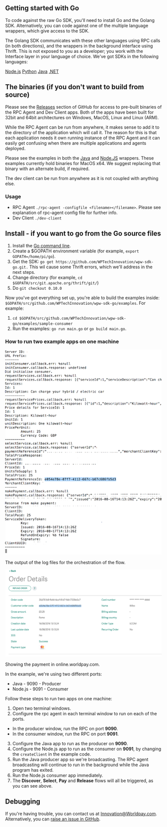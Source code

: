 ## Getting started with Go

To code against the raw Go SDK, you'll need to install Go and the Golang SDK. Alternatively, you can code against one of the multiple language wrappers, which give access to the SDK. 

The Golang SDK communicates with these other languages using RPC calls (in both directions), and the wrappers in the background interface using Thrift. This is not exposed to you as a developer; you work with the Interface layer in your language of choice. We've got SDKs in the following languages:
<div class="download">
  <a class="md-button" href="../nodejs">Node.js</a>
  <a class="md-button" href="../python27">Python</a>
  <a class="md-button" href="../java">Java</a>
  <a class="md-button" href="../dotnet">.NET</a>
</div>

## The binaries (if you don't want to build from source)

Please see the [Releases](https://github.com/WPTechInnovation/worldpay-within-sdk/releases) section of GitHub for access to pre-built binaries of the RPC Agent and Dev Client apps. Both of the apps have been built for 32bit and 64bit architectures on Windows, MacOS, Linux and Linux (ARM).

While the RPC Agent can be run from anywhere, it makes sense to add it to the directory of the application which will call it. The reason for this is that each application needs it own running instance of the RPC Agent and it can easily get confusing when there are multiple applications and agents deployed.

Please see the examples in both the [Java](java) and [Node.JS](nodejs) wrappers. These examples currently hold binaries for MacOS x64\. We suggest replacing that binary with an alternate build, if required.

The dev client can be run from anywhere as it is not coupled with anything else.

### Usage

*   RPC Agent `./rpc-agent -configfile <filename></filename>`. Please see explanation of rpc-agent config file for further info.
*   Dev Client `./dev-client`

## Install - if you want to go from the Go source files

1.  Install the [Go command line](https://golang.org/doc/install#install).
2. 	Create a $GOPATH environment variable (for example, `export GOPATH=/home/pi/go`).
3. 	Get the SDK: `go get https://github.com/WPTechInnovation/wpw-sdk-go.git.` This wil cause some Thrift errors, which we'll address in the next steps.
4. 	Change directory (for example, `cd $GOPATH/src/git.apache.org/thrift/git/`)
5. 	Do `git checkout 0.10.0`

Now you've got everything set up, you're able to build the examples inside: `$GOPATH/src/github.com/WPTechInnovation/wpw-sdk-go/examples`. For example:
1. `cd $GOPATH/src/github.com/WPTechInnovation/wpw-sdk-go/examples/sample-consumer`
2. Run the examples: `go run main.go` or `go build main.go`.

### How to run two example apps on one machine

![The output of the log files for the orchestration of the flow](images/get-started/outputoforchestration1.png)
<figcaption>The output of the log files for the orchestration of the flow.</figcaption>

![Showing the payment in online.worldpay.com](images/get-started/order-details-onlineworldpaycom.png)
<figcaption>Showing the payment in online.worldpay.com.</figcaption>

In the example, we're using two different ports:

*   Java - 9090 - Producer
*   Node.js - 9091 - Consumer

Follow these steps to run two apps on one machine:

1.  Open two terminal windows.
2.  Configure the rpc agent in each terminal window to run on each of the ports. 
  * In the producer window, run the RPC on port **9090**.
  * In the consumer window, run the RPC on port **9091**.
3.  Configure the Java app to run as the producer on **9090**.
4.  Configure the Node.js app to run as the consumer on **9091**, by changing the `createClient` in the example code.
5.  Run the Java producer app so we're broadcasting. The RPC agent broadcasting will continue to run in the background while the Java program has exited.
6.  Run the Node.js consumer app immediately.
7.  The **Discover**, **Select**, **Pay** and **Release** flows will all be triggered, as you can see above.

## Debugging

If you're having trouble, you can contact us at [Innovation@Worldpay.com](mailto:innovation@worldpay.com). Alternatively, you can [raise an issue in GitHub](https://github.com/WPTechInnovation/worldpay-within-sdk/issues).